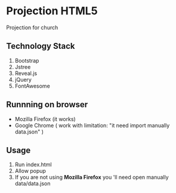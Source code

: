# Projection HTML5

Projection for church

Technology Stack
----------------

1. Bootstrap
2. Jstree
3. Reveal.js
4. jQuery
5. FontAwesome

Runnning on browser
-------------------

* Mozilla Firefox (it works)
* Google Chrome ( work with limitation: "it need import manually data.json" )

Usage
-----

1. Run index.html
2. Allow popup
3. If you are not using **Mozilla Firefox** you 'll need open manually data/data.json
